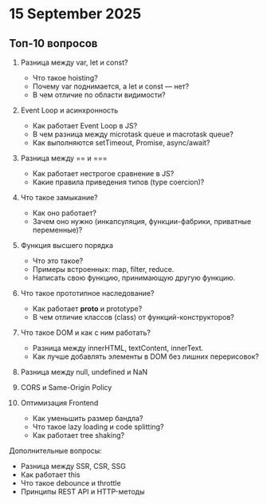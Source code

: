 # 15 September 2025

## Toп-10 вопросов

1. Разница между var, let и const?
   * Что такое hoisting?
   * Почему var поднимается, а let и const — нет?
   * В чем отличие по области видимости?

2. Event Loop и асинхронность
   * Как работает Event Loop в JS?
   * В чем разница между microtask queue и macrotask queue?
   * Как выполняются setTimeout, Promise, async/await?
   
3. Разница между == и ===
   * Как работает нестрогое сравнение в JS?
   * Какие правила приведения типов (type coercion)?

4. Что такое замыкание?
   * Как оно работает?
   * Зачем оно нужно (инкапсуляция, функции-фабрики, приватные переменные)?
   
5. Функция высшего порядка
   * Что это такое?
   * Примеры встроенных: map, filter, reduce.
   * Написать свою функцию, принимающую другую функцию.

6. Что такое прототипное наследование?
   * Как работает __proto__ и prototype?
   * В чем отличие классов (class) от функций-конструкторов?
   
7. Что такое DOM и как с ним работать?
   * Разница между innerHTML, textContent, innerText.
   * Как лучше добавлять элементы в DOM без лишних перерисовок?

8. Разница между null, undefined и NaN

9. CORS и Same-Origin Policy

10. Оптимизация Frontend
    * Как уменьшить размер бандла?
    * Что такое lazy loading и code splitting?
    * Как работает tree shaking?

Дополнительные вопросы:
* Разница между SSR, CSR, SSG
* Как работает this
* Что такое debounce и throttle
* Принципы REST API и HTTP-методы